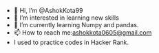 - 👋 Hi, I’m @AshokKota99
- 👀 I’m interested in learning new skills
- 🌱 I’m currently learning Numpy and pandas.
- 📫 How to reach me:ashokkota0605@gmail.com
- I used to practice codes in Hacker Rank.

<!---
AshokKota99/AshokKota99 is a ✨ special ✨ repository because its `README.md` (this file) appears on your GitHub profile.
You can click the Preview link to take a look at your changes.
--->
